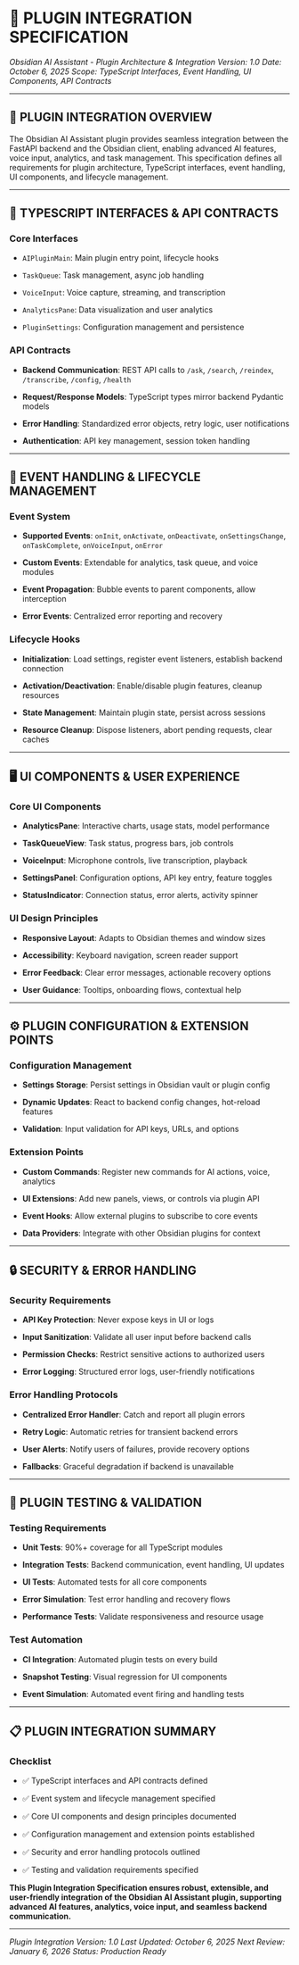 # 🔌 **PLUGIN INTEGRATION SPECIFICATION**

_Obsidian AI Assistant - Plugin Architecture & Integration_
_Version: 1.0_
_Date: October 6, 2025_
_Scope: TypeScript Interfaces, Event Handling, UI Components, API Contracts_

---

## 🎯 **PLUGIN INTEGRATION OVERVIEW**

The Obsidian AI Assistant plugin provides seamless integration between the
FastAPI backend and the Obsidian client, enabling advanced AI features, voice
input, analytics, and task management. This specification defines all
requirements for plugin architecture, TypeScript interfaces, event handling, UI
components, and lifecycle management.

---

## 🧩 **TYPESCRIPT INTERFACES & API CONTRACTS**

### **Core Interfaces**

- `AIPluginMain`: Main plugin entry point, lifecycle hooks

- `TaskQueue`: Task management, async job handling

- `VoiceInput`: Voice capture, streaming, and transcription

- `AnalyticsPane`: Data visualization and user analytics

- `PluginSettings`: Configuration management and persistence

### **API Contracts**

- **Backend Communication**: REST API calls to `/ask`, `/search`, `/reindex`, `/transcribe`, `/config`, `/health`

- **Request/Response Models**: TypeScript types mirror backend Pydantic models

- **Error Handling**: Standardized error objects, retry logic, user notifications

- **Authentication**: API key management, session token handling

---

## 🔄 **EVENT HANDLING & LIFECYCLE MANAGEMENT**

### **Event System**

- **Supported Events**: `onInit`, `onActivate`, `onDeactivate`, `onSettingsChange`, `onTaskComplete`, `onVoiceInput`, `onError`

- **Custom Events**: Extendable for analytics, task queue, and voice modules

- **Event Propagation**: Bubble events to parent components, allow interception

- **Error Events**: Centralized error reporting and recovery

### **Lifecycle Hooks**

- **Initialization**: Load settings, register event listeners, establish backend connection

- **Activation/Deactivation**: Enable/disable plugin features, cleanup resources

- **State Management**: Maintain plugin state, persist across sessions

- **Resource Cleanup**: Dispose listeners, abort pending requests, clear caches

---

## 🖥️ **UI COMPONENTS & USER EXPERIENCE**

### **Core UI Components**

- **AnalyticsPane**: Interactive charts, usage stats, model performance

- **TaskQueueView**: Task status, progress bars, job controls

- **VoiceInput**: Microphone controls, live transcription, playback

- **SettingsPanel**: Configuration options, API key entry, feature toggles

- **StatusIndicator**: Connection status, error alerts, activity spinner

### **UI Design Principles**

- **Responsive Layout**: Adapts to Obsidian themes and window sizes

- **Accessibility**: Keyboard navigation, screen reader support

- **Error Feedback**: Clear error messages, actionable recovery options

- **User Guidance**: Tooltips, onboarding flows, contextual help

---

## ⚙️ **PLUGIN CONFIGURATION & EXTENSION POINTS**

### **Configuration Management**

- **Settings Storage**: Persist settings in Obsidian vault or plugin config

- **Dynamic Updates**: React to backend config changes, hot-reload features

- **Validation**: Input validation for API keys, URLs, and options

### **Extension Points**

- **Custom Commands**: Register new commands for AI actions, voice, analytics

- **UI Extensions**: Add new panels, views, or controls via plugin API

- **Event Hooks**: Allow external plugins to subscribe to core events

- **Data Providers**: Integrate with other Obsidian plugins for context

---

## 🔒 **SECURITY & ERROR HANDLING**

### **Security Requirements**

- **API Key Protection**: Never expose keys in UI or logs

- **Input Sanitization**: Validate all user input before backend calls

- **Permission Checks**: Restrict sensitive actions to authorized users

- **Error Logging**: Structured error logs, user-friendly notifications

### **Error Handling Protocols**

- **Centralized Error Handler**: Catch and report all plugin errors

- **Retry Logic**: Automatic retries for transient backend errors

- **User Alerts**: Notify users of failures, provide recovery options

- **Fallbacks**: Graceful degradation if backend is unavailable

---

## 🧪 **PLUGIN TESTING & VALIDATION**

### **Testing Requirements**

- **Unit Tests**: 90%+ coverage for all TypeScript modules

- **Integration Tests**: Backend communication, event handling, UI updates

- **UI Tests**: Automated tests for all core components

- **Error Simulation**: Test error handling and recovery flows

- **Performance Tests**: Validate responsiveness and resource usage

### **Test Automation**

- **CI Integration**: Automated plugin tests on every build

- **Snapshot Testing**: Visual regression for UI components

- **Event Simulation**: Automated event firing and handling tests

---

## 📋 **PLUGIN INTEGRATION SUMMARY**

### **Checklist**

- ✅ TypeScript interfaces and API contracts defined

- ✅ Event system and lifecycle management specified

- ✅ Core UI components and design principles documented

- ✅ Configuration management and extension points established

- ✅ Security and error handling protocols outlined

- ✅ Testing and validation requirements specified

**This Plugin Integration Specification ensures robust, extensible, and
user-friendly integration of the Obsidian AI Assistant plugin, supporting
advanced AI features, analytics, voice input, and seamless backend
communication.**

---

_Plugin Integration Version: 1.0_
_Last Updated: October 6, 2025_
_Next Review: January 6, 2026_
_Status: Production Ready_
